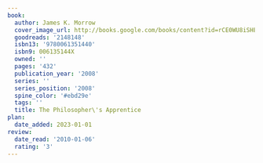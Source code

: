 ```yaml
---
book:
  author: James K. Morrow
  cover_image_url: http://books.google.com/books/content?id=rCE0WU8iSHEC&printsec=frontcover&img=1&zoom=1&edge=curl&source=gbs_api
  goodreads: '2148148'
  isbn13: '9780061351440'
  isbn9: 006135144X
  owned: ''
  pages: '432'
  publication_year: '2008'
  series: ''
  series_position: '2008'
  spine_color: '#ebd29e'
  tags: ''
  title: The Philosopher\'s Apprentice
plan:
  date_added: 2023-01-01
review:
  date_read: '2010-01-06'
  rating: '3'
---
```

